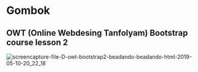 # Gombok
## OWT (Online Webdesing Tanfolyam) Bootstrap course lesson 2

![screencapture-file-D-owt-bootstrap2-beadando-beadando-html-2019-05-10-20_22_18](https://user-images.githubusercontent.com/22984926/57549065-d770e480-7362-11e9-898c-45221a0c89f6.png)
